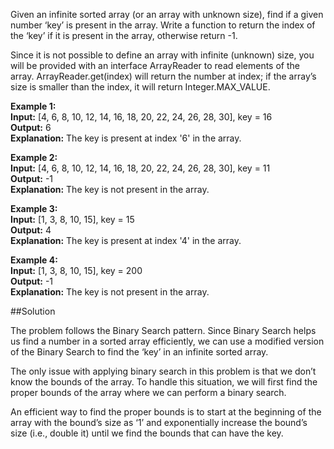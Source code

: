 Given an infinite sorted array (or an array with unknown size), find if a given number ‘key’ is present in the array.
Write a function to return the index of the ‘key’ if it is present in the array, otherwise return -1.

Since it is not possible to define an array with infinite (unknown) size,
you will be provided with an interface ArrayReader to read elements of the array.
ArrayReader.get(index) will return the number at index;
if the array’s size is smaller than the index, it will return Integer.MAX_VALUE.

**Example 1:**  
**Input:** [4, 6, 8, 10, 12, 14, 16, 18, 20, 22, 24, 26, 28, 30], key = 16  
**Output:** 6  
**Explanation:** The key is present at index '6' in the array.

**Example 2:**  
**Input:** [4, 6, 8, 10, 12, 14, 16, 18, 20, 22, 24, 26, 28, 30], key = 11  
**Output:** -1  
**Explanation:** The key is not present in the array.

**Example 3:**  
**Input:** [1, 3, 8, 10, 15], key = 15  
**Output:** 4  
**Explanation:** The key is present at index '4' in the array.

**Example 4:**  
**Input:** [1, 3, 8, 10, 15], key = 200  
**Output:** -1  
**Explanation:** The key is not present in the array.

##Solution

The problem follows the Binary Search pattern. Since Binary Search helps us find a number in a sorted array efficiently,
we can use a modified version of the Binary Search to find the ‘key’ in an infinite sorted array.

The only issue with applying binary search in this problem is that we don’t know the bounds of the array. To handle
this situation, we will first find the proper bounds of the array where we can perform a binary search.

An efficient way to find the proper bounds is to start at the beginning of the array with the bound’s size as ‘1’ and
exponentially increase the bound’s size (i.e., double it) until we find the bounds that can have the key.
